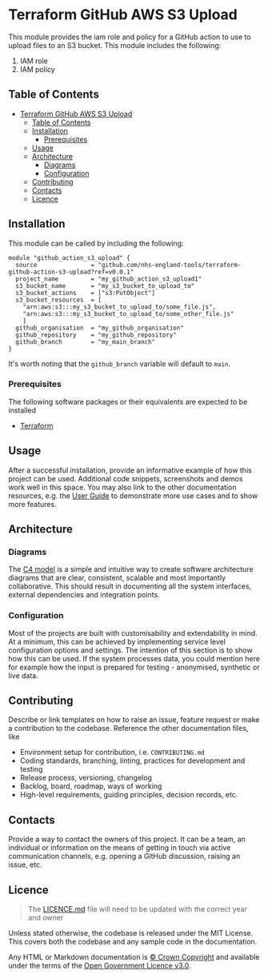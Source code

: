 # Terraform GitHub AWS S3 Upload

This module provides the iam role and policy for a GitHub action to use to upload files to an S3 bucket. This module includes the following:

1. IAM role
1. IAM policy

## Table of Contents

- [Terraform GitHub AWS S3 Upload](#terraform-github-aws-s3-upload)
  - [Table of Contents](#table-of-contents)
  - [Installation](#installation)
    - [Prerequisites](#prerequisites)
  - [Usage](#usage)
  - [Architecture](#architecture)
    - [Diagrams](#diagrams)
    - [Configuration](#configuration)
  - [Contributing](#contributing)
  - [Contacts](#contacts)
  - [Licence](#licence)

## Installation

This module can be called by including the following:

```hcl
module "github_action_s3_upload" {
  source               = "github.com/nhs-england-tools/terraform-github-action-s3-upload?ref=v0.0.1"
  project_name         = "my_github_action_s3_upload1"
  s3_bucket_name       = "my_s3_bucket_to_upload_to"
  s3_bucket_actions    = ["s3:PutObject"]
  s3_bucket_resources  = [
    "arn:aws:s3:::my_s3_bucket_to_upload_to/some_file.js",
    "arn:aws:s3:::my_s3_bucket_to_upload_to/some_other_file.js"
    ]
  github_organisation  = "my_github_organisation"
  github_repository    = "my_github_repository"
  github_branch        = "my_main_branch"
}
```

It's worth noting that the `github_branch` variable will default to `main`.

### Prerequisites

The following software packages or their equivalents are expected to be installed

- [Terraform](https://developer.hashicorp.com/terraform/downloads)

## Usage

After a successful installation, provide an informative example of how this project can be used. Additional code snippets, screenshots and demos work well in this space. You may also link to the other documentation resources, e.g. the [User Guide](./docs/user-guide.md) to demonstrate more use cases and to show more features.

## Architecture

### Diagrams

The [C4 model](https://c4model.com/) is a simple and intuitive way to create software architecture diagrams that are clear, consistent, scalable and most importantly collaborative. This should result in documenting all the system interfaces, external dependencies and integration points.

### Configuration

Most of the projects are built with customisability and extendability in mind. At a minimum, this can be achieved by implementing service level configuration options and settings. The intention of this section is to show how this can be used. If the system processes data, you could mention here for example how the input is prepared for testing - anonymised, synthetic or live data.

## Contributing

Describe or link templates on how to raise an issue, feature request or make a contribution to the codebase. Reference the other documentation files, like

- Environment setup for contribution, i.e. `CONTRIBUTING.md`
- Coding standards, branching, linting, practices for development and testing
- Release process, versioning, changelog
- Backlog, board, roadmap, ways of working
- High-level requirements, guiding principles, decision records, etc.

## Contacts

Provide a way to contact the owners of this project. It can be a team, an individual or information on the means of getting in touch via active communication channels, e.g. opening a GitHub discussion, raising an issue, etc.

## Licence

> The [LICENCE.md](./LICENCE.md) file will need to be updated with the correct year and owner

Unless stated otherwise, the codebase is released under the MIT License. This covers both the codebase and any sample code in the documentation.

Any HTML or Markdown documentation is [© Crown Copyright](https://www.nationalarchives.gov.uk/information-management/re-using-public-sector-information/uk-government-licensing-framework/crown-copyright/) and available under the terms of the [Open Government Licence v3.0](https://www.nationalarchives.gov.uk/doc/open-government-licence/version/3/).
